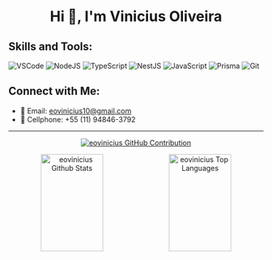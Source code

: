 <h1 align="center">Hi 👋, I'm Vinicius Oliveira</h1>

## Skills and Tools:

![VSCode](https://img.shields.io/badge/Visual_Studio-0078d7?style=for-the-badge&logo=visual%20studio&logoColor=white)
![NodeJS](https://img.shields.io/badge/Node.js-339933?style=for-the-badge&logo=nodedotjs&logoColor=white)
![TypeScript](https://img.shields.io/badge/TypeScript-007ACC?style=for-the-badge&logo=typescript&logoColor=white)
![NestJS](https://img.shields.io/badge/NestJS-E0234E?style=for-the-badge&logo=nestjs&logoColor=white)
![JavaScript](https://img.shields.io/badge/JavaScript-F7DF1E?style=for-the-badge&logo=javascript&logoColor=black)
![Prisma](https://img.shields.io/badge/Prisma-3982CE?style=for-the-badge&logo=Prisma&logoColor=white)
![Git](https://img.shields.io/badge/Git-F05032?style=for-the-badge&logo=git&logoColor=white)

## Connect with Me:

- 📨 Email: eovinicius10@gmail.com
- 📳 Cellphone: +55 (11) 94846-3792

---

<p align="center">
  <a href="https://github.com/eovinicius">
    <img src="https://github-profile-summary-cards.vercel.app/api/cards/profile-details?username=eovinicius&theme=blueberry" alt="eovinicius GitHub Contribution"/>
  </a>
</p>

<p align="center">
  <a href="https://github.com/eovinicius"><img alt="eovinicius Github Stats" src="https://denvercoder1-github-readme-stats.vercel.app/api?username=eovinicius&show_icons=true&count_private=true&theme=blueberry&border_color=7F3FBF&bg_color=0D1117&title_color=F85D7F&icon_color=F8D866" height="192px" width="49.5%"/></a>
  <a href="https://github.com/eovinicius"><img alt="eovinicius Top Languages" src="https://denvercoder1-github-readme-stats.vercel.app/api/top-langs/?username=eovinicius&langs_count=8&layout=compact&theme=blueberry&border_color=7F3FBF&bg_color=0D1117&title_color=F85D7F&icon_color=F8D866" height="192px" width="49.5%"/></a>
</p>
